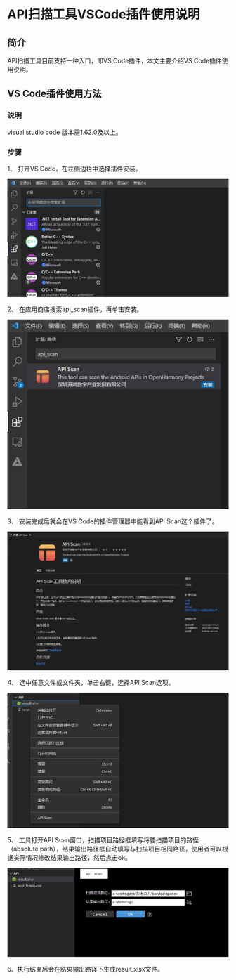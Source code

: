 # API扫描工具VSCode插件使用说明
## 简介

API扫描工具目前支持一种入口，即VS Code插件，本文主要介绍VS Code插件使用说明。

## VS Code插件使用方法

### 说明

visual studio code 版本需1.62.0及以上。

### 步骤

1、 打开VS Code，在左侧边栏中选择插件安装。

![](../../figures/pic-plug-in-search.png)

2、 在应用商店搜索api_scan插件，再单击安装。

![](../../figures/pic-plug-in-select.png)

3、 安装完成后就会在VS Code的插件管理器中能看到API Scan这个插件了。

![](../../figures/pic-plug-in-api.png)

4、 选中任意文件或文件夹，单击右键，选择API Scan选项。

![](../../figures/pic-plug-in-api-c++.png)

5、 工具打开API Scan窗口，扫描项目路径框填写将要扫描项目的路径（absolute path），结果输出路径框自动填写与扫描项目相同路径，使用者可以根据实际情况修改结果输出路径，然后点击ok。

![](../../figures/pic-api-frame.png)

6、执行结束后会在结果输出路径下生成result.xlsx文件。
